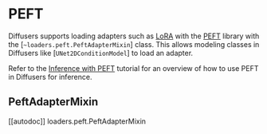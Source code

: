 <!--Copyright 2024 The HuggingFace Team. All rights reserved.

Licensed under the Apache License, Version 2.0 (the "License"); you may not use this file except in compliance with
the License. You may obtain a copy of the License at

http://www.apache.org/licenses/LICENSE-2.0

Unless required by applicable law or agreed to in writing, software distributed under the License is distributed on
an "AS IS" BASIS, WITHOUT WARRANTIES OR CONDITIONS OF ANY KIND, either express or implied. See the License for the
specific language governing permissions and limitations under the License.
-->

# PEFT

Diffusers supports loading adapters such as [LoRA](../../using-diffusers/loading_adapters) with the [PEFT](https://huggingface.co/docs/peft/index) library with the [`~loaders.peft.PeftAdapterMixin`] class. This allows modeling classes in Diffusers like [`UNet2DConditionModel`] to load an adapter.

<Tip>

Refer to the [Inference with PEFT](../../tutorials/using_peft_for_inference.md) tutorial for an overview of how to use PEFT in Diffusers for inference.

</Tip>

## PeftAdapterMixin

[[autodoc]] loaders.peft.PeftAdapterMixin
